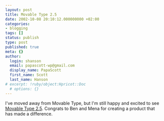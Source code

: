```yaml
---
layout: post
title: Movable Type 2.5
date: 2002-10-08 20:10:12.000000000 +02:00
categories:
- blogging
tags: []
status: publish
type: post
published: true
meta: {}
author:
  login: shanson
  email: papascott-wp@gmail.com
  display_name: PapaScott
  first_name: Scott
  last_name: Hanson
# excerpt: !ruby/object:Hpricot::Doc
  # options: {}
---
```

<p>I've moved away from Movable Type, but I'm still happy and excited to see <a href="http://www.movabletype.org/25/#about25">Movable Type 2.5</a>. Congrats to Ben and Mena for creating a product that has made a difference.</p>
